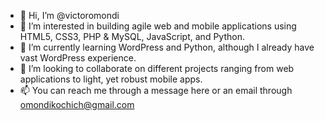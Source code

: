 - 👋 Hi, I’m @victoromondi
- 👀 I’m interested in building agile web and mobile applications using HTML5, CSS3, PHP & MySQL, JavaScript, and Python.
- 🌱 I’m currently learning WordPress and Python, although I already have vast WordPress experience.
- 💞️ I’m looking to collaborate on different projects ranging from web applications to light, yet robust mobile apps.
- 📫 You can reach me through a message here or an email through omondikochich@gmail.com

<!---
victoromondi/victoromondi is a ✨ special ✨ repository because its `README.md` (this file) appears on your GitHub profile.
You can click the Preview link to take a look at your changes.
--->

